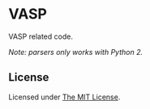 # VASP
VASP related code.

*Note: parsers only works with Python 2.*

## License
Licensed under [The MIT License](https://github.com/maarlf/vasp/blob/master/LICENSE).
